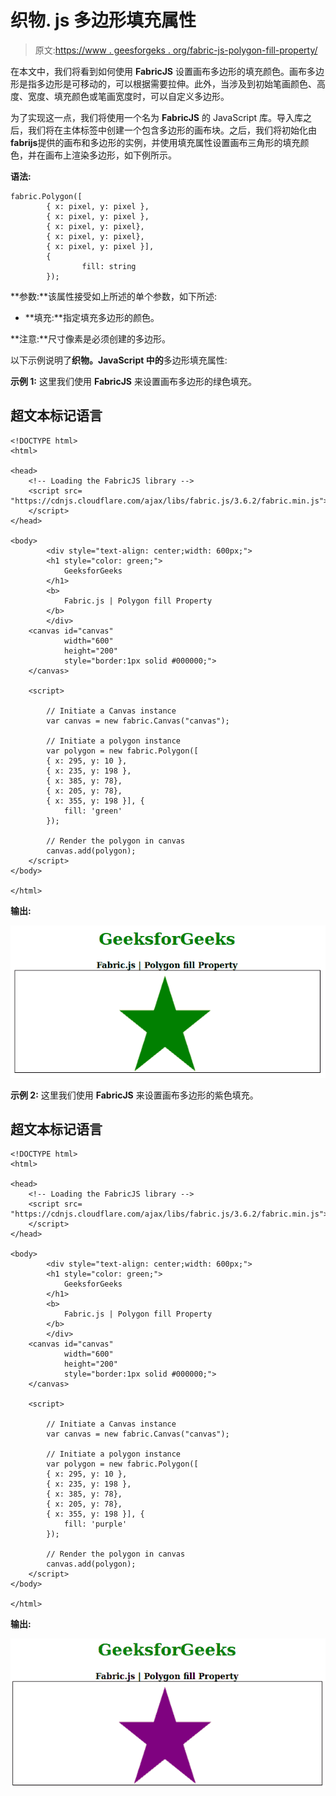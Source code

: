 # 织物. js 多边形填充属性

> 原文:[https://www . geesforgeks . org/fabric-js-polygon-fill-property/](https://www.geeksforgeeks.org/fabric-js-polygon-fill-property/)

在本文中，我们将看到如何使用 **FabricJS** 设置画布多边形的填充颜色。画布多边形是指多边形是可移动的，可以根据需要拉伸。此外，当涉及到初始笔画颜色、高度、宽度、填充颜色或笔画宽度时，可以自定义多边形。

为了实现这一点，我们将使用一个名为 **FabricJS** 的 JavaScript 库。导入库之后，我们将在主体标签中创建一个包含多边形的画布块。之后，我们将初始化由**fabrijs**提供的画布和多边形的实例，并使用填充属性设置画布三角形的填充颜色，并在画布上渲染多边形，如下例所示。

**语法:**

```
fabric.Polygon([ 
        { x: pixel, y: pixel }, 
        { x: pixel, y: pixel }, 
        { x: pixel, y: pixel}, 
        { x: pixel, y: pixel}, 
        { x: pixel, y: pixel }],
        {
                fill: string
        });

```

**参数:**该属性接受如上所述的单个参数，如下所述:

*   **填充:**指定填充多边形的颜色。

**注意:**尺寸像素是必须创建的多边形。

以下示例说明了**织物。JavaScript 中的**多边形填充属性:

**示例 1:** 这里我们使用 **FabricJS** 来设置画布多边形的绿色填充。

## 超文本标记语言

```
<!DOCTYPE html> 
<html> 

<head> 
    <!-- Loading the FabricJS library -->
    <script src= 
"https://cdnjs.cloudflare.com/ajax/libs/fabric.js/3.6.2/fabric.min.js"> 
    </script> 
</head> 

<body> 
        <div style="text-align: center;width: 600px;"> 
        <h1 style="color: green;"> 
            GeeksforGeeks 
        </h1> 
        <b> 
            Fabric.js | Polygon fill Property 
        </b> 
        </div> 
    <canvas id="canvas"
            width="600"
            height="200"
            style="border:1px solid #000000;"> 
    </canvas> 

    <script> 

        // Initiate a Canvas instance 
        var canvas = new fabric.Canvas("canvas"); 

        // Initiate a polygon instance 
        var polygon = new fabric.Polygon([ 
        { x: 295, y: 10 }, 
        { x: 235, y: 198 }, 
        { x: 385, y: 78}, 
        { x: 205, y: 78}, 
        { x: 355, y: 198 }], { 
            fill: 'green' 
        }); 

        // Render the polygon in canvas 
        canvas.add(polygon); 
    </script> 
</body> 

</html>
```

**输出:**

![](img/098c288633355a9737e804914ceef27e.png)

**示例 2:** 这里我们使用 **FabricJS** 来设置画布多边形的紫色填充。

## 超文本标记语言

```
<!DOCTYPE html> 
<html> 

<head> 
    <!-- Loading the FabricJS library -->
    <script src= 
"https://cdnjs.cloudflare.com/ajax/libs/fabric.js/3.6.2/fabric.min.js"> 
    </script> 
</head> 

<body> 
        <div style="text-align: center;width: 600px;"> 
        <h1 style="color: green;"> 
            GeeksforGeeks 
        </h1> 
        <b> 
            Fabric.js | Polygon fill Property 
        </b> 
        </div> 
    <canvas id="canvas"
            width="600"
            height="200"
            style="border:1px solid #000000;"> 
    </canvas> 

    <script> 

        // Initiate a Canvas instance 
        var canvas = new fabric.Canvas("canvas"); 

        // Initiate a polygon instance 
        var polygon = new fabric.Polygon([ 
        { x: 295, y: 10 }, 
        { x: 235, y: 198 }, 
        { x: 385, y: 78}, 
        { x: 205, y: 78}, 
        { x: 355, y: 198 }], { 
            fill: 'purple' 
        }); 

        // Render the polygon in canvas 
        canvas.add(polygon); 
    </script> 
</body> 

</html>
```

**输出:**

![](img/442604dcdc9e8516ebaec3c913d25a77.png)